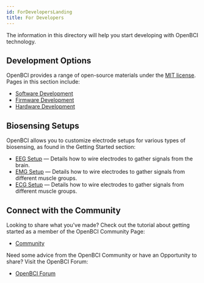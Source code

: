 ```yaml
---
id: ForDevelopersLanding
title: For Developers
---
```

The information in this directory will help you start developing with OpenBCI technology.

## Development Options

OpenBCI provides a range of open-source materials under the [MIT license](https://github.com/OpenBCI/OpenBCI_GUI/blob/master/LICENSE). Pages in this section include:

-   [Software Development](ForDevelopers/01-SoftwareDevelopment.md)
-   [Firmware Development](ForDevelopers/02-FirmwareDevelopment.md)
-   [Hardware Development](ForDevelopers/03-HardwareDevelopment.md)

## Biosensing Setups

OpenBCI allows you to customize electrode setups for various types of biosensing, as found in the Getting Started section:

-   [EEG Setup](GettingStarted/Biosensing-Setups/01-EEG-Setup.md) — Details how to wire electrodes to gather signals from the brain.
-   [EMG Setup](GettingStarted/Biosensing-Setups/02-EMG-Setup.md) — Details how to wire electrodes to gather signals from different muscle groups.
-   [ECG Setup](GettingStarted/Biosensing-Setups/03-ECG-Setup.md) — Details how to wire electrodes to gather signals from different muscle groups.

## Connect with the Community

Looking to share what you've made? Check out the tutorial about getting started as a member of the OpenBCI Community Page:

-   [Community](GettingStarted/Community/13-Community_Instructions.md)

Need some advice from the OpenBCI Community or have an Opportunity to share? Visit the OpenBCI Forum:

-   [OpenBCI Forum](https://openbci.com/forum)
